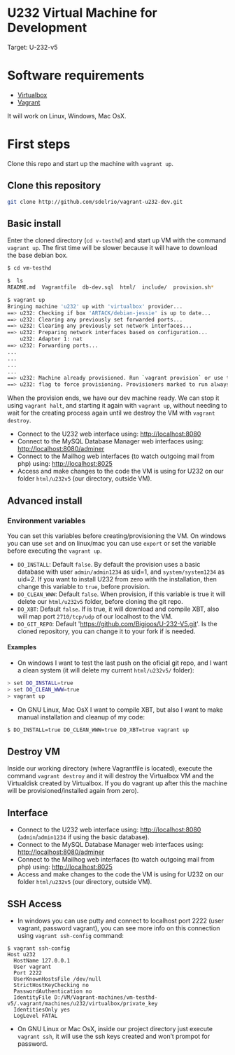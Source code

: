 
# U232 Virtual Machine for Development

Target: U-232-v5

# Software requirements

- [Virtualbox](http://www.virtualbox.org/wiki/Downloads)
- [Vagrant](http://vagrantup.com)

It will work on Linux, Windows, Mac OsX.

# First steps

Clone this repo and start up the machine with `vagrant up`.

## Clone this repository

```bash
git clone http://github.com/sdelrio/vagrant-u232-dev.git
```

## Basic install

Enter the cloned directory (`cd v-testhd`) and start up VM with the command `vagrant up`.
 The first time will be slower because it will have to download the base debian box.

```bash
$ cd vm-testhd

$  ls
README.md  Vagrantfile  db-dev.sql  html/  include/  provision.sh*

$ vagrant up
Bringing machine 'u232' up with 'virtualbox' provider...
==> u232: Checking if box 'ARTACK/debian-jessie' is up to date...
==> u232: Clearing any previously set forwarded ports...
==> u232: Clearing any previously set network interfaces...
==> u232: Preparing network interfaces based on configuration...
    u232: Adapter 1: nat
==> u232: Forwarding ports...
...
...
...
...
==> u232: Machine already provisioned. Run `vagrant provision` or use the `--provision`
==> u232: flag to force provisioning. Provisioners marked to run always will still run.
```

When the provision ends, we have our dev machine ready. We can stop it using `vagrant halt`, and starting it again with `vagrant up`, without needing to wait for the creating process again until we destroy the VM with `vagrant destroy`.

- Connect to the U232 web interface using: <http://localhost:8080>
- Connect to the MySQL Database Manager web interfaces using: <http://localhost:8080/adminer>
- Connect to the Mailhog web interfaces (to watch outgoing mail from php) using: <http://localhost:8025>
- Access and make changes to the code the VM is using for U232 on our folder `html/u232v5` (our directory, outside VM).

## Advanced install

### Environment variables

You can set this variables before creating/provisioning the VM. On windows you can use `set` and on linux/mac you can use `export` or set the variable before executing the `vagrant up`.

- `DO_INSTALL`: Default `false`. By default the provision uses a basic database with user `admin/admin1234` as uid=1, and `system/system1234` as uid=2. If you want to install U232 from zero with the installation, then change this variable to `true`, before provision.
- `DO_CLEAN_WWW`: Default `false`. When provision, if this variable is true it will delete our `html/u232v5` folder, before cloning the git repo.
- `DO_XBT`: Default `false`. If is true, it will download and compile XBT, also will map port `2710/tcp/udp` of our localhost to the VM.
- `DO_GIT_REPO`: Default 'https://github.com/Bigjoos/U-232-V5.git'. Is the cloned repository, you can change it to your fork if is needed.

#### Examples

- On windows I want to test the last push on the oficial git repo, and I want a clean system (it will delete my current `html/u232v5/` folder):

```bash
> set DO_INSTALL=true
> set DO_CLEAN_WWW=true
> vagrant up
```

- On GNU Linux, Mac OsX I want to compile XBT, but also I want to make manual installation and cleanup of my code:

```bash
$ DO_INSTALL=true DO_CLEAN_WWW=true DO_XBT=true vagrant up
```

## Destroy VM

Inside our working directory (where Vagrantfile is located), execute the command `vagrant destroy` and it will destroy the Virtualbox VM and the Virtualdisk created by Virtualbox. If you do vagrant up after this the machine will be provisioned/installed again from zero).

## Interface

- Connect to the U232 web interface using: <http://localhost:8080> (`admin`/`admin1234` if using the basic database).
- Connect to the MySQL Database Manager web interfaces using: <http://localhost:8080/adminer>
- Connect to the Mailhog web interfaces (to watch outgoing mail from php) using: <http://localhost:8025>
- Access and make changes to the code the VM is using for U232 on our folder `html/u232v5` (our directory, outside VM).

## SSH Access

- In windows you can use putty and connect to localhost port 2222 (user vagrant, password vagrant), you can see more info on this connection using `vagrant ssh-config` command:
```
$ vagrant ssh-config
Host u232
  HostName 127.0.0.1
  User vagrant
  Port 2222
  UserKnownHostsFile /dev/null
  StrictHostKeyChecking no
  PasswordAuthentication no
  IdentityFile D:/VM/Vagrant-machines/vm-testhd-v5/.vagrant/machines/u232/virtualbox/private_key
  IdentitiesOnly yes
  LogLevel FATAL
```
- On GNU Linux or Mac OsX, inside our project directory just execute `vagrant ssh`, it will use the ssh keys created and won’t prompot for password.

